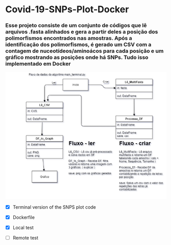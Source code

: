 # Covid-19-SNPs-Plot-Docker
### Esse projeto consiste de um conjunto de códigos que lê arquivos .fasta alinhados e gera a partir deles a posição dos polimorfismos encontrados nas amostras. Após a identificação dos polimorfismos, é gerado um CSV com a contagem de nuceotídeos/aminoácos para cada posição e um gráfico mostrando as posições onde há SNPs. Tudo isso implementado em Docker

![fluxo 1(Terminal)](https://github.com/bombermal/Covid-19-analysis/blob/master/Uml/Covid%20-%20Terminal.png)

- [X] Terminal version of the SNPS plot code
- [X] Dockerfile
- [X] Local test
- [ ] Remote test



